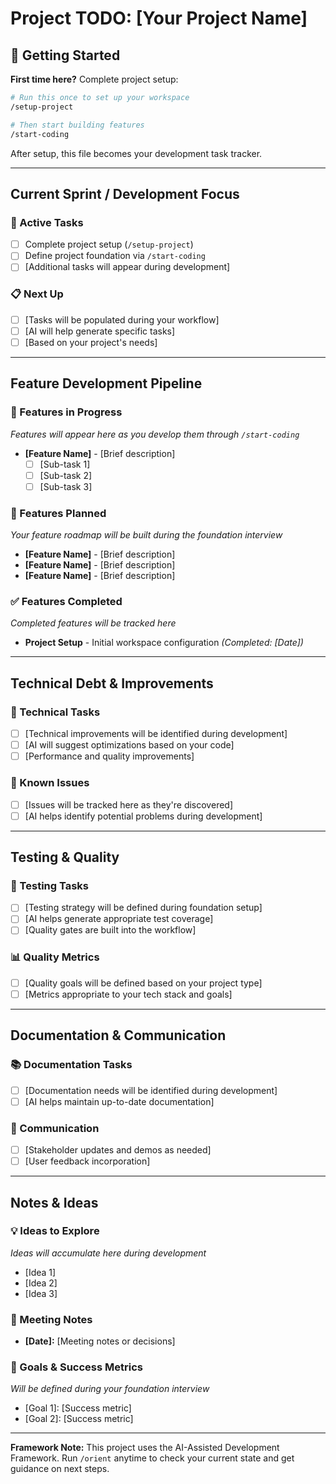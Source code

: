 # Project TODO: [Your Project Name]

## 🚀 Getting Started

**First time here?** Complete project setup:

```bash
# Run this once to set up your workspace
/setup-project

# Then start building features
/start-coding
```

After setup, this file becomes your development task tracker.

---

## Current Sprint / Development Focus

### 🎯 Active Tasks
- [ ] Complete project setup (`/setup-project`)
- [ ] Define project foundation via `/start-coding`
- [ ] [Additional tasks will appear during development]

### 📋 Next Up
- [ ] [Tasks will be populated during your workflow]
- [ ] [AI will help generate specific tasks]
- [ ] [Based on your project's needs]

---

## Feature Development Pipeline

### 🚀 Features in Progress
*Features will appear here as you develop them through `/start-coding`*

- **[Feature Name]** - [Brief description]
  - [ ] [Sub-task 1]
  - [ ] [Sub-task 2]
  - [ ] [Sub-task 3]

### 📝 Features Planned
*Your feature roadmap will be built during the foundation interview*

- **[Feature Name]** - [Brief description]
- **[Feature Name]** - [Brief description]
- **[Feature Name]** - [Brief description]

### ✅ Features Completed
*Completed features will be tracked here*

- **Project Setup** - Initial workspace configuration *(Completed: [Date])*

---

## Technical Debt & Improvements

### 🔧 Technical Tasks
- [ ] [Technical improvements will be identified during development]
- [ ] [AI will suggest optimizations based on your code]
- [ ] [Performance and quality improvements]

### 🐛 Known Issues
- [ ] [Issues will be tracked here as they're discovered]
- [ ] [AI helps identify potential problems during development]

---

## Testing & Quality

### 🧪 Testing Tasks
- [ ] [Testing strategy will be defined during foundation setup]
- [ ] [AI helps generate appropriate test coverage]
- [ ] [Quality gates are built into the workflow]

### 📊 Quality Metrics
- [ ] [Quality goals will be defined based on your project type]
- [ ] [Metrics appropriate to your tech stack and goals]

---

## Documentation & Communication

### 📚 Documentation Tasks
- [ ] [Documentation needs will be identified during development]
- [ ] [AI helps maintain up-to-date documentation]

### 💬 Communication
- [ ] [Stakeholder updates and demos as needed]
- [ ] [User feedback incorporation]

---

## Notes & Ideas

### 💡 Ideas to Explore
*Ideas will accumulate here during development*
- [Idea 1]
- [Idea 2] 
- [Idea 3]

### 📝 Meeting Notes
- **[Date]:** [Meeting notes or decisions]

### 🎯 Goals & Success Metrics
*Will be defined during your foundation interview*
- [Goal 1]: [Success metric]
- [Goal 2]: [Success metric]

---

**Framework Note:** This project uses the AI-Assisted Development Framework. Run `/orient` anytime to check your current state and get guidance on next steps.